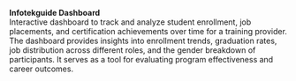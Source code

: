 **Infotekguide Dashboard** </br>
Interactive dashboard to track and analyze student enrollment, job placements, and certification achievements over time for a training provider. The dashboard provides insights into enrollment trends, graduation rates, job distribution across different roles, and the gender breakdown of participants. It serves as a tool for evaluating program effectiveness and career outcomes.
